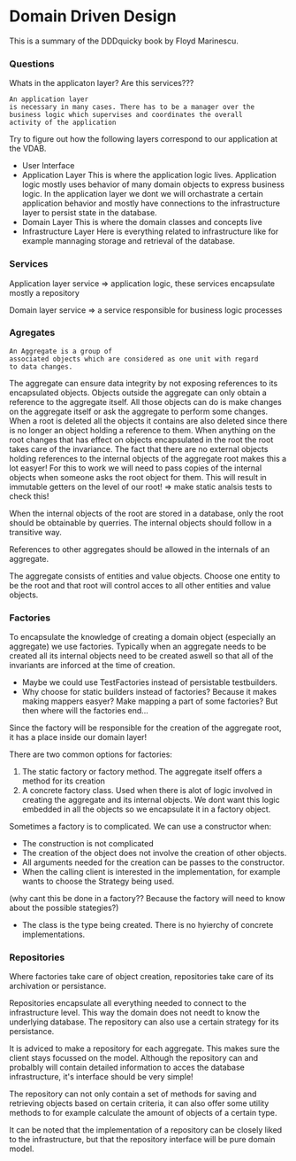 # Domain Driven Design

This is a summary of the DDDquicky book by  Floyd Marinescu.

### Questions

Whats in the applicaton layer? Are this services???
```
An application layer
is necessary in many cases. There has to be a manager over the
business logic which supervises and coordinates the overall
activity of the application
```

 Try to figure out how the following layers correspond to our application at the VDAB.
* User Interface
* Application Layer
    This is where the application logic lives. Application logic mostly uses behavior of many domain objects to express business logic.
    In the application layer we dont we will orchastrate a certain application behavior and mostly have connections to the infrastructure layer to persist state in the database.
* Domain Layer
    This is where the domain classes and concepts live
* Infrastructure Layer
    Here is everything related to infrastructure like for example mannaging storage and retrieval of the database.


### Services
Application layer service => application logic, these services encapsulate mostly a repository

Domain layer service => a service responsible for business logic processes

### Agregates

```
An Aggregate is a group of
associated objects which are considered as one unit with regard
to data changes.
```

The aggregate can ensure data integrity by not exposing references to its encapsulated objects. Objects outside the aggregate can only obtain a reference to the aggregate itself. All those objects can do is make changes on the aggregate itself or ask the aggregate to perform some changes.
When a root is deleted all the objects it contains are also deleted since there is no longer an object holding a reference to them.
When anything on the root changes that has effect on objects encapsulated in the root the root takes care of the invariance. The fact that there are no external objects holding references to the internal objects of the aggregate root makes this a lot easyer!
For this to work we will need to pass copies of the internal objects when someone asks the root object for them. This will result in immutable getters on the level of our root!
=> make static analsis tests to check this!

When the internal objects of the root are stored in a database, only the root should be obtainable by querries. The internal objects should follow in a transitive way.

References to other aggregates should be allowed in the internals of an aggregate.

The aggregate consists of entities and value objects. Choose one entity to be the root and that root will control acces to all other entities and value objects.

### Factories

To encapsulate the knowledge of creating a domain object (especially an aggregate) we use factories. Typically when an aggregate needs to be created all its internal objects need to be created aswell so that all of the invariants are inforced at the time of creation.
* Maybe we could use TestFactories instead of persistable testbuilders. 
* Why choose for static builders instead of factories? Because it makes making mappers easyer? Make mapping a part of some factories? But then where will the factories end...

Since the factory will be responsible for the creation of the aggregate root, it has a place inside our domain layer!

There are two common options for factories: 
1. The static factory or factory method. 
    The aggregate itself offers a method for its creation
2. A concrete factory class.
    Used when there is alot of logic involved in creating the aggregate and its internal objects. We dont want this logic embedded in all the objects so we encapsulate it in a factory object.

Sometimes a factory is to complicated. We can use a constructor when:
* The construction is not complicated
* The creation of the object does not involve the creation of other objects.
* All arguments needed for the creation can be passes to the constructor.
* When the calling client is interested in the implementation, for example wants to choose the Strategy being used. 

(why cant this be done in a factory?? Because the factory will need to know about the possible stategies?)

* The class is the type being created. There is no hyierchy of concrete implementations.

### Repositories

Where factories take care of object creation, repositories take care of its archivation or persistance.

Repositories encapsulate all everything needed to connect to the infrastructure level. This way the domain does not needt to know the underlying database. The repository can also use a certain strategy for its persistance. 

It is adviced to make a repository for each aggregate. This makes sure the client stays focussed on the model.
Although the repository can and probalbly will contain detailed information to acces the database infrastructure, it's interface should be very simple!

The repository can not only contain a set of methods for saving and retrieving objects based on certain criteria, it can also offer some utility methods to for example calculate the amount of objects of a certain type.

It can be noted that the implementation of a repository can be
closely liked to the infrastructure, but that the repository
interface will be pure domain model.